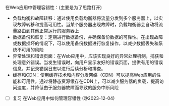 
在Web应用中管理容错性：(主要是为了思路打开)

- 负载均衡和故障转移：通过使用负载均衡器将流量分发到多个服务器上，以实现故障转移和提高可用性。当某个服务器出现故障时，负载均衡器会自动将流量路由到其他正常运行的服务器上
- 数据备份和恢复：定期进行数据备份，并确保备份数据的可靠性。在出现故障或数据损坏的情况下，可以使用备份数据进行恢复操作，以减少数据丢失和系统不可用的风险
- 异常处理和错误页面：在Web应用中，应该实现良好的异常处理机制，捕获和处理意外错误。当发生错误时，向用户显示友好的错误页面，提供有用的错误信息，并记录错误日志以进行后续分析和排查。
- 缓存和CDN：使用缓存技术和内容分发网络（CDN）可以提高Web应用的性能和可用性。通过将静态资源缓存在CDN上，可以减少服务器的负载，提高访问速度，并降低由于服务器故障而导致的服务中断风险


- [ ] 复习 在Web应用中如何管理容错性 (@2023-12-04)